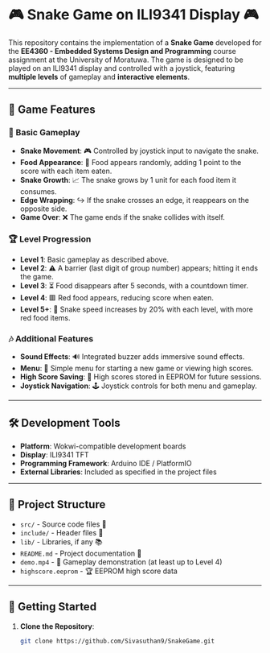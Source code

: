 # 🎮 Snake Game on ILI9341 Display 🎮

This repository contains the implementation of a **Snake Game** developed for the **EE4360 - Embedded Systems Design and Programming** course assignment at the University of Moratuwa. The game is designed to be played on an ILI9341 display and controlled with a joystick, featuring **multiple levels** of gameplay and **interactive elements**. 

---

## 🚀 Game Features

### 🐍 Basic Gameplay
- **Snake Movement**: 🎮 Controlled by joystick input to navigate the snake.
- **Food Appearance**: 🍏 Food appears randomly, adding 1 point to the score with each item eaten.
- **Snake Growth**: 📈 The snake grows by 1 unit for each food item it consumes.
- **Edge Wrapping**: ↪️ If the snake crosses an edge, it reappears on the opposite side.
- **Game Over**: ❌ The game ends if the snake collides with itself.

### 🏆 Level Progression
- **Level 1**: Basic gameplay as described above.
- **Level 2**: ⚠️ A barrier (last digit of group number) appears; hitting it ends the game.
- **Level 3**: ⏳ Food disappears after 5 seconds, with a countdown timer.
- **Level 4**: 🟥 Red food appears, reducing score when eaten.
- **Level 5+**: 🐍 Snake speed increases by 20% with each level, with more red food items.

### 🎶 Additional Features
- **Sound Effects**: 🔊 Integrated buzzer adds immersive sound effects.
- **Menu**: 📜 Simple menu for starting a new game or viewing high scores.
- **High Score Saving**: 💾 High scores stored in EEPROM for future sessions.
- **Joystick Navigation**: 🕹️ Joystick controls for both menu and gameplay.

---

## 🛠️ Development Tools

- **Platform**: Wokwi-compatible development boards
- **Display**: ILI9341 TFT
- **Programming Framework**: Arduino IDE / PlatformIO
- **External Libraries**: Included as specified in the project files

---

## 📁 Project Structure

- `src/` - Source code files 📂
- `include/` - Header files 📄
- `lib/` - Libraries, if any 📚
- `README.md` - Project documentation 📜
- `demo.mp4` - 🎥 Gameplay demonstration (at least up to Level 4)
- `highscore.eeprom` - 🏆 EEPROM high score data

---

## 🚀 Getting Started

1. **Clone the Repository**:
   ```bash
   git clone https://github.com/Sivasuthan9/SnakeGame.git